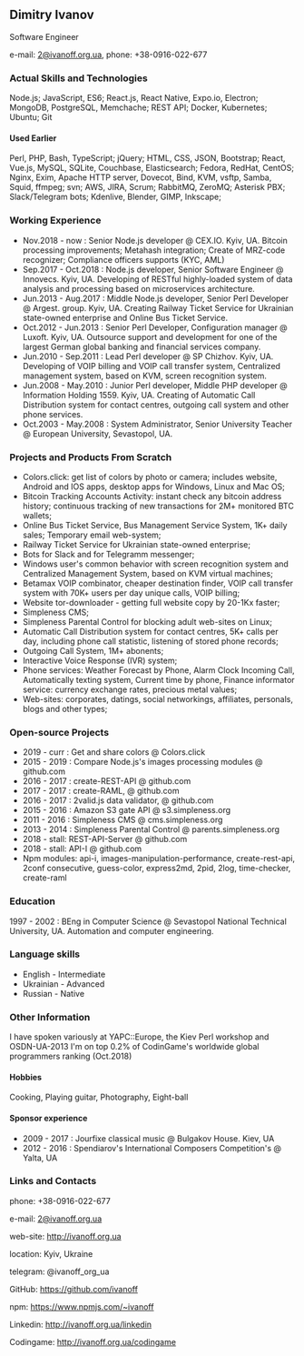 ## Dimitry Ivanov

Software Engineer

e-mail: 2@ivanoff.org.ua, phone: +38-0916-022-677

### Actual Skills and Technologies
Node.js; JavaScript, ES6; React.js, React Native, Expo.io, Electron; MongoDB, PostgreSQL, Memchache; REST API; Docker, Kubernetes; Ubuntu; Git

#### Used Earlier
Perl, PHP, Bash, TypeScript; jQuery; HTML, CSS, JSON, Bootstrap; React, Vue.js, MySQL, SQLite, Couchbase, Elasticsearch; Fedora, RedHat, CentOS; Nginx, Exim, Apache HTTP server, Dovecot, Bind, KVM, vsftp, Samba, Squid, ffmpeg; svn; AWS, JIRA, Scrum; RabbitMQ, ZeroMQ; Asterisk PBX; Slack/Telegram bots; Kdenlive, Blender, GIMP, Inkscape;

### Working Experience
- Nov.2018 - now : Senior Node.js developer @ CEX.IO. Kyiv, UA. Bitcoin processing improvements; Metahash integration; Create of MRZ-code recognizer; Compliance officers supports (KYC, AML)
- Sep.2017 - Oct.2018 : Node.js developer, Senior Software Engineer @ Innovecs. Kyiv, UA. Developing of RESTful highly-loaded system of data analysis and processing based on microservices architecture.
- Jun.2013 - Aug.2017 : Middle Node.js developer, Senior Perl Developer @ Argest. group. Kyiv, UA. Creating Railway Ticket Service for Ukrainian state-owned enterprise and Online Bus Ticket Service.
- Oct.2012 - Jun.2013 : Senior Perl Developer, Configuration manager @ Luxoft. Kyiv, UA. Outsource support and development for one of the largest German global banking and financial services company.
- Jun.2010 - Sep.2011 : Lead Perl developer @ SP Chizhov. Kyiv, UA. Developing of VOIP billing and VOIP call transfer system, Centralized management system, based on KVM, screen recognition system.
- Jun.2008 - May.2010 : Junior Perl developer, Middle PHP developer @ Information Holding 1559. Kyiv, UA. Creating of Automatic Call Distribution system for contact centres, outgoing call system and other phone services.
- Oct.2003 - May.2008 : System Administrator, Senior University Teacher @ European University, Sevastopol, UA.

### Projects and Products From Scratch
- Colors.click: get list of colors by photo or camera; includes website, Android and IOS apps, desktop apps for Windows, Linux and Mac OS;
- Bitcoin Tracking Accounts Activity: instant check any bitcoin address history; continuous tracking of new transactions for 2M+ monitored BTC wallets;
- Online Bus Ticket Service, Bus Management Service System, 1K+ daily sales; Temporary email web-system;
- Railway Ticket Service for Ukrainian state-owned enterprise;
- Bots for Slack and for Telegramm messenger;
- Windows user's common behavior with screen recognition system and Centralized Management System, based on KVM virtual machines;
- Betamax VOIP combinator, cheaper destination finder, VOIP call transfer system with 70K+ users per day unique calls, VOIP billing;
- Website tor-downloader - getting full website copy by 20-1Kx faster;
- Simpleness CMS;
- Simpleness Parental Control for blocking adult web-sites on Linux;
- Automatic Call Distribution system for contact centres, 5K+ calls per day, including phone call statistic, listening of stored phone records;
- Outgoing Call System, 1M+ abonents;
- Interactive Voice Response (IVR) system;
- Phone services: Weather Forecast by Phone, Alarm Clock Incoming Call, Automatically texting system, Current time by phone, Finance informator service: currency exchange rates, precious metal values;
- Web-sites: corporates, datings, social networkings, affiliates, personals, blogs and other types;

### Open-source Projects
- 2019 - curr : Get and share colors @ Colors.click
- 2015 - 2019 : Compare Node.js's images processing modules @ github.com
- 2016 - 2017 : create-REST-API @ github.com
- 2017 - 2017 : create-RAML, @ github.com
- 2016 - 2017 : 2valid.js data validator, @ github.com
- 2015 - 2016 : Amazon S3 gate API @ s3.simpleness.org
- 2011 - 2016 : Simpleness CMS @ cms.simpleness.org
- 2013 - 2014 : Simpleness Parental Control @ parents.simpleness.org
- 2018 - stall: REST-API-Server @ github.com
- 2018 - stall: API-I @ github.com
- Npm modules: api-i, images-manipulation-performance, create-rest-api, 2conf consecutive, guess-color, express2md, 2pid, 2log, time-checker, create-raml

### Education
1997 - 2002 : BEng in Computer Science @ Sevastopol National Technical University, UA. Automation and computer engineering.

### Language skills
- English - Intermediate
- Ukrainian - Advanced
- Russian - Native

### Other Information

I have spoken variously at YAPC::Europe, the Kiev Perl workshop and OSDN-UA-2013
I'm on top 0.2% of CodinGame's worldwide global programmers ranking (Oct.2018)

#### Hobbies
Cooking, Playing guitar, Photography, Eight-ball

#### Sponsor experience
- 2009 - 2017 : Jourfixe classical music @ Bulgakov House. Kiev, UA
- 2012 - 2016 : Spendiarov's International Composers Competition's @ Yalta, UA

### Links and Contacts

phone: +38-0916-022-677

e-mail: 2@ivanoff.org.ua

web-site: http://ivanoff.org.ua

location: Kyiv, Ukraine

telegram: @ivanoff_org_ua

GitHub: https://github.com/ivanoff

npm: https://www.npmjs.com/~ivanoff

Linkedin: http://ivanoff.org.ua/linkedin

Codingame: http://ivanoff.org.ua/codingame

